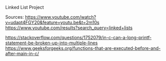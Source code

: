 Linked List Project

Sources:
https://www.youtube.com/watch?v=udapt4FGY20&feature=youtu.be&t=2m10s
https://www.youtube.com/results?search_query=linked+lists

https://stackoverflow.com/questions/1752079/in-c-can-a-long-printf-statement-be-broken-up-into-multiple-lines
https://www.geeksforgeeks.org/functions-that-are-executed-before-and-after-main-in-c/